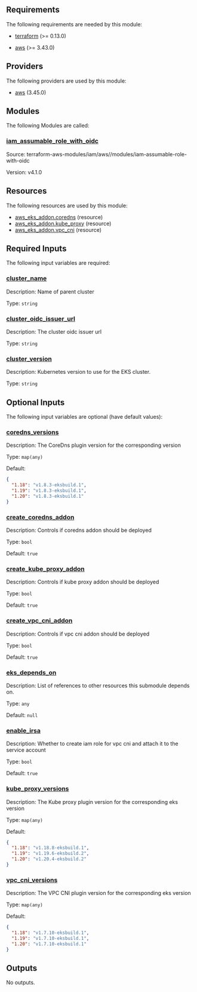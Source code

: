 ## Requirements

The following requirements are needed by this module:

- <a name="requirement_terraform"></a> [terraform](#requirement\_terraform) (>= 0.13.0)

- <a name="requirement_aws"></a> [aws](#requirement\_aws) (>= 3.43.0)

## Providers

The following providers are used by this module:

- <a name="provider_aws"></a> [aws](#provider\_aws) (3.45.0)

## Modules

The following Modules are called:

### <a name="module_iam_assumable_role_with_oidc"></a> [iam\_assumable\_role\_with\_oidc](#module\_iam\_assumable\_role\_with\_oidc)

Source: terraform-aws-modules/iam/aws//modules/iam-assumable-role-with-oidc

Version: v4.1.0

## Resources

The following resources are used by this module:

- [aws_eks_addon.coredns](https://registry.terraform.io/providers/hashicorp/aws/latest/docs/resources/eks_addon) (resource)
- [aws_eks_addon.kube_proxy](https://registry.terraform.io/providers/hashicorp/aws/latest/docs/resources/eks_addon) (resource)
- [aws_eks_addon.vpc_cni](https://registry.terraform.io/providers/hashicorp/aws/latest/docs/resources/eks_addon) (resource)

## Required Inputs

The following input variables are required:

### <a name="input_cluster_name"></a> [cluster\_name](#input\_cluster\_name)

Description: Name of parent cluster

Type: `string`

### <a name="input_cluster_oidc_issuer_url"></a> [cluster\_oidc\_issuer\_url](#input\_cluster\_oidc\_issuer\_url)

Description: The cluster oidc issuer url

Type: `string`

### <a name="input_cluster_version"></a> [cluster\_version](#input\_cluster\_version)

Description: Kubernetes version to use for the EKS cluster.

Type: `string`

## Optional Inputs

The following input variables are optional (have default values):

### <a name="input_coredns_versions"></a> [coredns\_versions](#input\_coredns\_versions)

Description: The CoreDns plugin version for the corresponding version

Type: `map(any)`

Default:

```json
{
  "1.18": "v1.8.3-eksbuild.1",
  "1.19": "v1.8.3-eksbuild.1",
  "1.20": "v1.8.3-eksbuild.1"
}
```

### <a name="input_create_coredns_addon"></a> [create\_coredns\_addon](#input\_create\_coredns\_addon)

Description: Controls if coredns addon should be deployed

Type: `bool`

Default: `true`

### <a name="input_create_kube_proxy_addon"></a> [create\_kube\_proxy\_addon](#input\_create\_kube\_proxy\_addon)

Description: Controls if kube proxy addon should be deployed

Type: `bool`

Default: `true`

### <a name="input_create_vpc_cni_addon"></a> [create\_vpc\_cni\_addon](#input\_create\_vpc\_cni\_addon)

Description: Controls if vpc cni addon should be deployed

Type: `bool`

Default: `true`

### <a name="input_eks_depends_on"></a> [eks\_depends\_on](#input\_eks\_depends\_on)

Description: List of references to other resources this submodule depends on.

Type: `any`

Default: `null`

### <a name="input_enable_irsa"></a> [enable\_irsa](#input\_enable\_irsa)

Description: Whether to create iam role for vpc cni and attach it to the service account

Type: `bool`

Default: `true`

### <a name="input_kube_proxy_versions"></a> [kube\_proxy\_versions](#input\_kube\_proxy\_versions)

Description: The Kube proxy plugin version for the corresponding eks version

Type: `map(any)`

Default:

```json
{
  "1.18": "v1.18.8-eksbuild.1",
  "1.19": "v1.19.6-eksbuild.2",
  "1.20": "v1.20.4-eksbuild.2"
}
```

### <a name="input_vpc_cni_versions"></a> [vpc\_cni\_versions](#input\_vpc\_cni\_versions)

Description: The VPC CNI plugin version for the corresponding eks version

Type: `map(any)`

Default:

```json
{
  "1.18": "v1.7.10-eksbuild.1",
  "1.19": "v1.7.10-eksbuild.1",
  "1.20": "v1.7.10-eksbuild.1"
}
```

## Outputs

No outputs.
